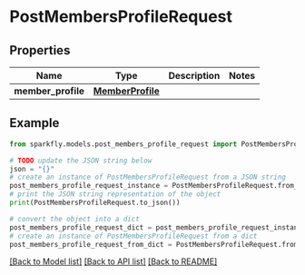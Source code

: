 # PostMembersProfileRequest


## Properties

Name | Type | Description | Notes
------------ | ------------- | ------------- | -------------
**member_profile** | [**MemberProfile**](MemberProfile.md) |  | 

## Example

```python
from sparkfly.models.post_members_profile_request import PostMembersProfileRequest

# TODO update the JSON string below
json = "{}"
# create an instance of PostMembersProfileRequest from a JSON string
post_members_profile_request_instance = PostMembersProfileRequest.from_json(json)
# print the JSON string representation of the object
print(PostMembersProfileRequest.to_json())

# convert the object into a dict
post_members_profile_request_dict = post_members_profile_request_instance.to_dict()
# create an instance of PostMembersProfileRequest from a dict
post_members_profile_request_from_dict = PostMembersProfileRequest.from_dict(post_members_profile_request_dict)
```
[[Back to Model list]](../README.md#documentation-for-models) [[Back to API list]](../README.md#documentation-for-api-endpoints) [[Back to README]](../README.md)


